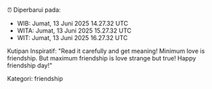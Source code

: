 ⏰ Diperbarui pada:
- WIB: Jumat, 13 Juni 2025 14.27.32 UTC
- WITA: Jumat, 13 Juni 2025 15.27.32 UTC
- WIT: Jumat, 13 Juni 2025 16.27.32 UTC

Kutipan Inspiratif:
"Read it carefully and get meaning! Minimum love is friendship. But maximum friendship is love strange but true! Happy friendship day!"


Kategori: friendship

